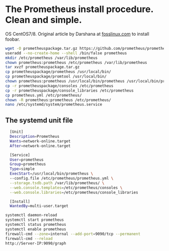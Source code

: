 # The Prometheus install procedure. Clean and simple.

OS CentOS7/8.
Original article by Darshana at [fosslinux.com](https://www.fosslinux.com/10398/how-to-install-and-configure-prometheus-on-centos-7.htm) to install foobar.

```bash
wget -O prometheuspackage.tar.gz https://github.com/prometheus/prometheus/releases/download/v2.13.0/prometheus-2.13.0.linux-amd64.tar.gz
useradd --no-create-home --shell /bin/false prometheus
mkdir /etc/prometheus /var/lib/prometheus
chown prometheus:prometheus /etc/prometheus /var/lib/prometheus
tar xvzf prometheuspackage.tar.gz
cp prometheuspackage/prometheus /usr/local/bin/
cp prometheuspackage/promtool /usr/local/bin/
chown prometheus:prometheus /usr/local/bin/prometheus /usr/local/bin/promtool
cp -r prometheuspackage/consoles /etc/prometheus
cp -r prometheuspackage/console_libraries /etc/prometheus
cp prometheus.yml /etc/prometheus/
chown -R prometheus:prometheus /etc/prometheus/
nano /etc/systemd/system/prometheus.service
```
## The systemd unit file
```bash
  [Unit]
  Description=Prometheus
  Wants=network-online.target
  After=network-online.target

  [Service]
  User=prometheus
  Group=prometheus
  Type=simple
  ExecStart=/usr/local/bin/prometheus \
  --config.file /etc/prometheus/prometheus.yml \
  --storage.tsdb.path /var/lib/prometheus/ \
  --web.console.templates=/etc/prometheus/consoles \
  --web.console.libraries=/etc/prometheus/console_libraries

  [Install]
  WantedBy=multi-user.target
```

```bash
systemctl daemon-reload
systemctl start prometheus
systemctl status prometheus
systemctl enable prometheus
firewall-cmd --zone=internal --add-port=9090/tcp --permanent
firewall-cmd --reload
http://Server-IP:9090/graph
```
